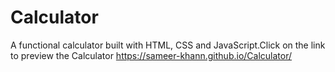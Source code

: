 # Calculator
A functional calculator built with HTML, CSS and JavaScript.Click on the link to preview the Calculator https://sameer-khann.github.io/Calculator/
